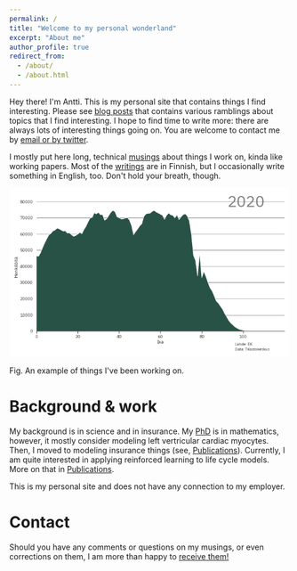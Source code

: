 ```yaml
---
permalink: /
title: "Welcome to my personal wonderland"
excerpt: "About me"
author_profile: true
redirect_from: 
  - /about/
  - /about.html
---
```


Hey there! I'm Antti. This is my personal site that contains things I find interesting. Please see [blog posts](/year-archive) that
contains various ramblings about topics that I find interesting. I hope to find time to write more: there are always lots of interesting
things going on. You are welcome to contact me by [email or by twitter](/contact/).

I mostly put here long, technical [musings](/year-archive) about things I work on, kinda like working papers. 
Most of the [writings](/year-archive) are in Finnish, but I occasionally write something in English, too. Don't hold your breath, though.

![Baseline](/images/demog/baseline.png)

Fig. An example of things I've been working on.

Background & work
=====
My background is in science and in insurance. My [PhD](/publication/2008-05-05-phd) is in mathematics, however, it mostly consider 
modeling left vertricular cardiac myocytes. 
Then, I moved to modeling insurance things (see, [Publications](/publications)). 
Currently, I am quite interested in applying reinforced learning to life cycle models. More on that in [Publications](/publications).

This is my personal site and does not have any connection to my employer.

Contact
=====
Should you have any comments or questions on my musings, or even corrections on them, I am more than happy to <a href="email:antti.tanskanen@iki.fi">receive them!</a>


